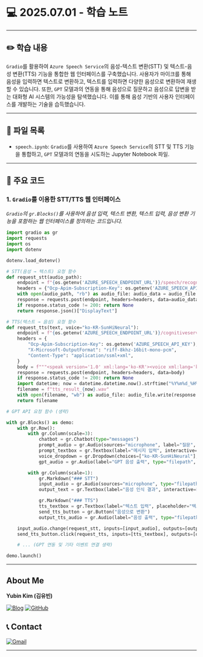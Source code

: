 # 💻 2025.07.01 - 학습 노트

---

## ✏️ 학습 내용

`Gradio`를 활용하여 `Azure Speech Service`의 음성-텍스트 변환(STT) 및 텍스트-음성 변환(TTS) 기능을 통합한 웹 인터페이스를 구축했습니다. 사용자가 마이크를 통해 음성을 입력하면 텍스트로 변환하고, 텍스트를 입력하면 다양한 음성으로 변환하여 재생할 수 있습니다. 또한, `GPT` 모델과의 연동을 통해 음성으로 질문하고 음성으로 답변을 받는 대화형 AI 시스템의 가능성을 탐색했습니다. 이를 통해 음성 기반의 사용자 인터페이스를 개발하는 기술을 습득했습니다.

---

## 📁 파일 목록

- `speech.ipynb`: `Gradio`를 사용하여 `Azure Speech Service`의 STT 및 TTS 기능을 통합하고, `GPT` 모델과의 연동을 시도하는 Jupyter Notebook 파일.

---

## 📌 주요 코드

### 1. `Gradio`를 이용한 STT/TTS 웹 인터페이스
*`Gradio`의 `gr.Blocks()`를 사용하여 음성 입력, 텍스트 변환, 텍스트 입력, 음성 변환 기능을 포함하는 웹 인터페이스를 정의하는 코드입니다.*
```python
import gradio as gr
import requests
import os
import dotenv

dotenv.load_dotenv()

# STT(음성 → 텍스트) 요청 함수
def request_stt(audio_path):
    endpoint = f"{os.getenv('AZURE_SPEECH_ENDPOINT_URL')}/speech/recognition/conversation/cognitiveservices/v1?language=ko-KR"
    headers = {"Ocp-Apim-Subscription-Key": os.getenv('AZURE_SPEECH_API_KEY')}
    with open(audio_path, "rb") as audio_file: audio_data = audio_file.read()
    response = requests.post(endpoint, headers=headers, data=audio_data)
    if response.status_code != 200: return None
    return response.json()["DisplayText"]

# TTS(텍스트 → 음성) 요청 함수
def request_tts(text, voice="ko-KR-SunHiNeural"):
    endpoint = f"{os.getenv('AZURE_SPEECH_ENDPOINT_URL')}/cognitiveservices/v1"
    headers = {
        "Ocp-Apim-Subscription-Key": os.getenv('AZURE_SPEECH_API_KEY'),
        "X-Microsoft-OutputFormat": "riff-8khz-16bit-mono-pcm",
        "Content-Type": "application/ssml+xml",
    }
    body = f"""<speak version='1.0' xml:lang='ko-KR'><voice xml:lang='ko-KR' xml:gender='Female' name='{voice}'>{text}</voice></speak>"""
    response = requests.post(endpoint, headers=headers, data=body)
    if response.status_code != 200: return None
    import datetime; now = datetime.datetime.now().strftime("%Y%m%d_%H%M%S")
    filename = f"tts_result_{now}.wav"
    with open(filename, "wb") as audio_file: audio_file.write(response.content)
    return filename

# GPT API 요청 함수 (생략)

with gr.Blocks() as demo:
    with gr.Row():
        with gr.Column(scale=3):
            chatbot = gr.Chatbot(type="messages")
            prompt_audio = gr.Audio(sources="microphone", label="질문", type="filepath")
            prompt_textbox = gr.Textbox(label="메시지 입력", interactive=False)
            voice_dropdown = gr.Dropdown(choices=["ko-KR-SunHiNeural"], label="음성 선택", value="ko-KR-SunHiNeural")
            gpt_audio = gr.Audio(label="GPT 음성 출력", type="filepath", interactive=False, autoplay=True)

        with gr.Column(scale=1):
            gr.Markdown("### STT")
            input_audio = gr.Audio(sources="microphone", type="filepath", label="마이크 입력")
            output_text = gr.Textbox(label="음성 인식 결과", interactive=False)

            gr.Markdown("### TTS")
            tts_textbox = gr.Textbox(label="텍스트 입력", placeholder="텍스트를 입력하세요.")
            send_tts_button = gr.Button("음성으로 변환")
            output_tts_audio = gr.Audio(label="음성 출력", type="filepath", interactive=False, autoplay=True)

    input_audio.change(request_stt, inputs=[input_audio], outputs=[output_text])
    send_tts_button.click(request_tts, inputs=[tts_textbox], outputs=[output_tts_audio])

    # ... (GPT 연동 및 기타 이벤트 연결 생략)

demo.launch()
```

---

## About Me

**Yubin Kim (김유빈)**

[![Blog](https://img.shields.io/badge/Blog-FF5722?style=for-the-badge&logo=blogger&logoColor=white)](https://cases.tistory.com/)
<a href="https://github.com/yubi0210"><img src="https://img.shields.io/badge/GitHub-181717?style=for-the-badge&logo=github&logoColor=white" alt="GitHub"/></a>

## 📞 Contact
[![Gmail](https://img.shields.io/badge/ubinn0210@gmail.com-D14836?style=for-the-badge&logo=gmail&logoColor=white)](ubinn0210@gmail.com)


---
